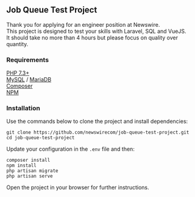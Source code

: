 
##  Job Queue Test Project

Thank you for applying for an engineer position at Newswire.\
This project is designed to test your skills with Laravel, SQL and VueJS.\
It should take no more than 4 hours but please focus on quality over quantity. 

### Requirements

[PHP 7.3+](https://www.php.net/)\
[MySQL](https://www.mysql.com/) / [MariaDB](https://mariadb.org/)\
[Composer](https://getcomposer.org/)\
[NPM](https://www.npmjs.com/)

### Installation

Use the commands below to clone the project and install dependencies:

```
git clone https://github.com/newswirecom/job-queue-test-project.git
cd job-queue-test-project
```

Update your configuration in the `.env` file and then:

```
composer install 
npm install
php artisan migrate
php artisan serve
```

Open the project in your browser for further instructions. 
